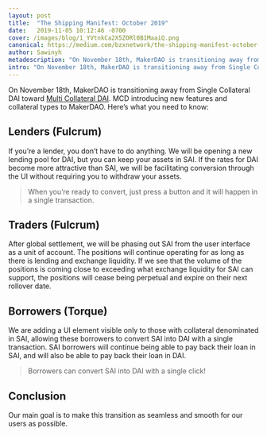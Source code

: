 ```yaml
---
layout: post
title:  "The Shipping Manifest: October 2019"
date:   2019-11-05 10:12:46 -0700
cover: /images/blog/1_YVtnkCa2X5ZORl0B1MaaiQ.png
canonical: https://medium.com/bzxnetwork/the-shipping-manifest-october-2019-f36477f8cbf4
author: Sawinyh
metadescription: "On November 18th, MakerDAO is transitioning away from Single Collateral DAI toward Multi Collateral DAI. MCD introducing new features and collateral types to MakerDAO. Here’s what you need to know:"
intro: "On November 18th, MakerDAO is transitioning away from Single Collateral DAI toward Multi Collateral DAI. MCD introducing new features and collateral types to MakerDAO. Here’s what you need to know:"
---
```

On November 18th, MakerDAO is transitioning away from Single Collateral DAI toward [Multi Collateral DAI](https://blog.makerdao.com/breaking-launch-date-of-multi-collateral-dai-announced-at-devcon-5/). MCD introducing new features and collateral types to MakerDAO. Here’s what you need to know:
## Lenders (Fulcrum)
If you’re a lender, you don’t have to do anything. We will be opening a new lending pool for DAI, but you can keep your assets in SAI. If the rates for DAI become more attractive than SAI, we will be facilitating conversion through the UI without requiring you to withdraw your assets.

>When you’re ready to convert, just press a button and it will happen in a single transaction.

## Traders (Fulcrum)

After global settlement, we will be phasing out SAI from the user interface as a unit of account. The positions will continue operating for as long as there is lending and exchange liquidity. If we see that the volume of the positions is coming close to exceeding what exchange liquidity for SAI can support, the positions will cease being perpetual and expire on their next rollover date.

## Borrowers (Torque)

We are adding a UI element visible only to those with collateral denominated in SAI, allowing these borrowers to convert SAI into DAI with a single transaction.
SAI borrowers will continue being able to pay back their loan in SAI, and will also be able to pay back their loan in DAI.

>Borrowers can convert SAI into DAI with a single click!

## Conclusion
Our main goal is to make this transition as seamless and smooth for our users as possible.
